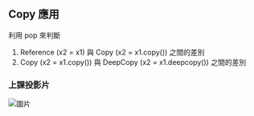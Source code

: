 ## Copy 應用

利用 pop 來判斷  
1. Reference (x2 = x1) 與 Copy (x2 = x1.copy()) 之間的差別  
2. Copy (x2 = x1.copy()) 與 DeepCopy (x2 = x1.deepcopy()) 之間的差別  

### 上課投影片
![圖片]()

